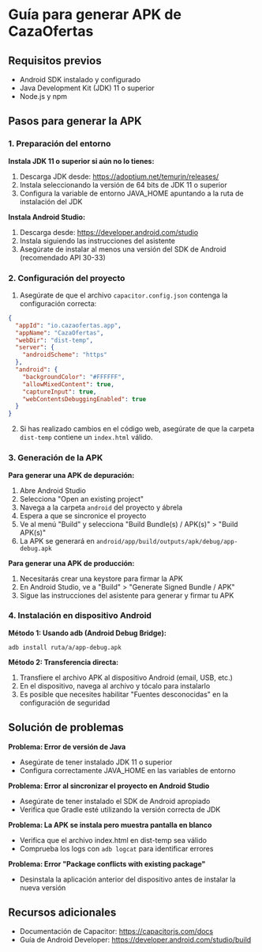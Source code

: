 # Guía para generar APK de CazaOfertas

## Requisitos previos
- Android SDK instalado y configurado
- Java Development Kit (JDK) 11 o superior
- Node.js y npm

## Pasos para generar la APK

### 1. Preparación del entorno

**Instala JDK 11 o superior si aún no lo tienes:**
1. Descarga JDK desde: https://adoptium.net/temurin/releases/
2. Instala seleccionando la versión de 64 bits de JDK 11 o superior
3. Configura la variable de entorno JAVA_HOME apuntando a la ruta de instalación del JDK

**Instala Android Studio:**
1. Descarga desde: https://developer.android.com/studio
2. Instala siguiendo las instrucciones del asistente
3. Asegúrate de instalar al menos una versión del SDK de Android (recomendado API 30-33)

### 2. Configuración del proyecto

1. Asegúrate de que el archivo `capacitor.config.json` contenga la configuración correcta:
```json
{
  "appId": "io.cazaofertas.app",
  "appName": "CazaOfertas",
  "webDir": "dist-temp",
  "server": {
    "androidScheme": "https"
  },
  "android": {
    "backgroundColor": "#FFFFFF",
    "allowMixedContent": true,
    "captureInput": true,
    "webContentsDebuggingEnabled": true
  }
}
```

2. Si has realizado cambios en el código web, asegúrate de que la carpeta `dist-temp` contiene un `index.html` válido.

### 3. Generación de la APK

**Para generar una APK de depuración:**
1. Abre Android Studio
2. Selecciona "Open an existing project"
3. Navega a la carpeta `android` del proyecto y ábrela
4. Espera a que se sincronice el proyecto
5. Ve al menú "Build" y selecciona "Build Bundle(s) / APK(s)" > "Build APK(s)"
6. La APK se generará en `android/app/build/outputs/apk/debug/app-debug.apk`

**Para generar una APK de producción:**
1. Necesitarás crear una keystore para firmar la APK
2. En Android Studio, ve a "Build" > "Generate Signed Bundle / APK"
3. Sigue las instrucciones del asistente para generar y firmar tu APK

### 4. Instalación en dispositivo Android

**Método 1: Usando adb (Android Debug Bridge):**
```
adb install ruta/a/app-debug.apk
```

**Método 2: Transferencia directa:**
1. Transfiere el archivo APK al dispositivo Android (email, USB, etc.)
2. En el dispositivo, navega al archivo y tócalo para instalarlo
3. Es posible que necesites habilitar "Fuentes desconocidas" en la configuración de seguridad

## Solución de problemas

**Problema: Error de versión de Java**
- Asegúrate de tener instalado JDK 11 o superior
- Configura correctamente JAVA_HOME en las variables de entorno

**Problema: Error al sincronizar el proyecto en Android Studio**
- Asegúrate de tener instalado el SDK de Android apropiado
- Verifica que Gradle esté utilizando la versión correcta de JDK

**Problema: La APK se instala pero muestra pantalla en blanco**
- Verifica que el archivo index.html en dist-temp sea válido
- Comprueba los logs con `adb logcat` para identificar errores

**Problema: Error "Package conflicts with existing package"**
- Desinstala la aplicación anterior del dispositivo antes de instalar la nueva versión

## Recursos adicionales
- Documentación de Capacitor: https://capacitorjs.com/docs
- Guía de Android Developer: https://developer.android.com/studio/build
